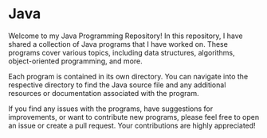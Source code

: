 # Java

Welcome to my Java Programming Repository! In this repository, I have shared a collection of Java programs that I have worked on. These programs cover various topics, including data structures, algorithms, object-oriented programming, and more.

Each program is contained in its own directory. You can navigate into the respective directory to find the Java source file and any additional resources or documentation associated with the program.

If you find any issues with the programs, have suggestions for improvements, or want to contribute new programs, please feel free to open an issue or create a pull request. Your contributions are highly appreciated!
